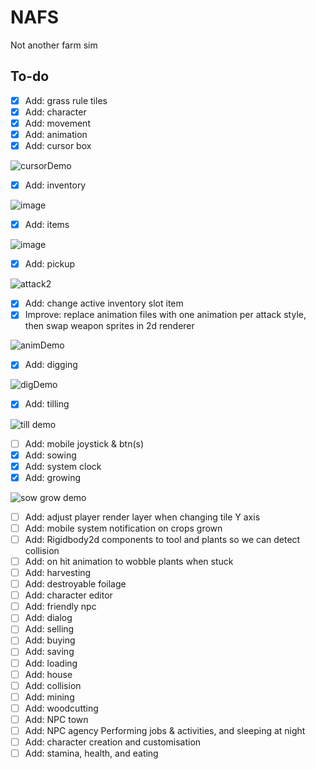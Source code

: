 # NAFS
 Not another farm sim

## To-do
- [x] Add: grass rule tiles
- [x] Add: character
- [x] Add: movement
- [x] Add: animation
- [x] Add: cursor box

![cursorDemo](https://user-images.githubusercontent.com/14812476/235313122-a5289efa-2253-4ec1-be6c-192fd942185d.gif)

- [x] Add: inventory

![image](https://user-images.githubusercontent.com/14812476/235313197-a6ba4c14-b0cf-4db0-86ad-5fe7a8b204c6.png)

- [x] Add: items

![image](https://user-images.githubusercontent.com/14812476/235313168-3b0b7253-580e-45f9-9b78-bdd504cf4bc1.png)

- [x] Add: pickup

![attack2](https://user-images.githubusercontent.com/14812476/235312566-dc17252b-f5f3-47f7-bc32-e1dad7c4b735.gif)

- [x] Add: change active inventory slot item
- [x] Improve: replace animation files with one animation
      per attack style, then swap weapon sprites in 2d renderer
      
![animDemo](https://user-images.githubusercontent.com/14812476/235420772-17086968-d933-43c3-befa-90d0238fbcc0.gif)

- [x] Add: digging

![digDemo](https://user-images.githubusercontent.com/14812476/235429649-434cb96c-bd02-43b9-8666-8092be3a4725.gif)

- [x] Add: tilling

![till demo](https://user-images.githubusercontent.com/14812476/235613767-c9784314-29b1-4d2e-b87b-85a7e4356994.gif)

- [ ] Add: mobile joystick & btn(s)
- [x] Add: sowing
- [x] Add: system clock
- [x] Add: growing

![sow grow demo](https://user-images.githubusercontent.com/14812476/236571171-f05f59e4-a099-4773-9643-6c1f9014db93.gif)

- [ ] Add: adjust player render layer when changing tile Y axis
- [ ] Add: mobile system notification on crops grown
- [ ] Add: Rigidbody2d components to tool and plants so we can detect collision
- [ ] Add: on hit animation to wobble plants when stuck
- [ ] Add: harvesting
- [ ] Add: destroyable foilage
- [ ] Add: character editor
- [ ] Add: friendly npc
- [ ] Add: dialog
- [ ] Add: selling
- [ ] Add: buying
- [ ] Add: saving
- [ ] Add: loading
- [ ] Add: house
- [ ] Add: collision 
- [ ] Add: mining
- [ ] Add: woodcutting
- [ ] Add: NPC town
- [ ] Add: NPC agency
           Performing jobs & activities,
           and sleeping at night
- [ ] Add: character creation and customisation 
- [ ] Add: stamina, health, and eating
